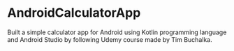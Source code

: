 # AndroidCalculatorApp
Built a simple calculator app for Android using Kotlin programming language and Android Studio by following Udemy course made by Tim Buchalka.
